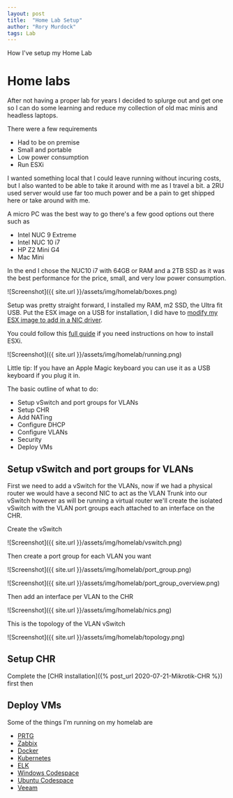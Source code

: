 ```yaml
---
layout: post
title:  "Home Lab Setup"
author: "Rory Murdock"
tags: Lab
---
```


How I've setup my Home Lab

# Home labs

After not having a proper lab for years I decided to splurge out and get one so I can do some learning and reduce my collection of old mac minis and headless laptops.

There were a few requirements

* Had to be on premise
* Small and portable
* Low power consumption
* Run ESXi

 I wanted something local that I could leave running without incuring costs, but I also wanted to be able to take it around with me as I travel a bit. a 2RU used server would use far too much power and be a pain to get shipped here or take around with me.

 A micro PC was the best way to go there's a few good options out there such as

 * Intel NUC 9 Extreme
 * Intel NUC 10 i7
 * HP Z2 Mini G4
 * Mac Mini

In the end I chose the NUC10 i7 with 64GB or RAM and a 2TB SSD as it was the best performance for the price, small, and very low power consumption.

![Screenshot]({{ site.url }}/assets/img/homelab/boxes.png)

Setup was pretty straight forward, I installed my RAM, m2 SSD, the Ultra fit USB. Put the ESX image on a USB for installation, I did have to [modify my ESX image to add in a NIC driver](https://www.virten.net/2020/03/esxi-on-10th-gen-intel-nuc-comet-lake-frost-canyon/).

You could follow this [full guide](https://andrewroderos.com/vmware-esxi-home-lab-intel-nuc-frost-canyon/) if you need instructions on how to install ESXi.

![Screenshot]({{ site.url }}/assets/img/homelab/running.png)

Little tip: If you have an Apple Magic keyboard you can use it as a USB keyboard if you plug it in.

The basic outline of what to do:

* Setup vSwitch and port groups for VLANs
* Setup CHR
* Add NATing
* Configure DHCP
* Configure VLANs
* Security
* Deploy VMs

## Setup vSwitch and port groups for VLANs

First we need to add a vSwitch for the VLANs, now if we had a physical router we would have a second NIC to act as the VLAN Trunk into our vSwitch however as will be running a virtual router we'll create the isolated vSwitch with the VLAN port groups each attached to an interface on the CHR.

Create the vSwitch

![Screenshot]({{ site.url }}/assets/img/homelab/vswitch.png)

Then create a port group for each VLAN you want

![Screenshot]({{ site.url }}/assets/img/homelab/port_group.png)

![Screenshot]({{ site.url }}/assets/img/homelab/port_group_overview.png)

Then add an interface per VLAN to the CHR

![Screenshot]({{ site.url }}/assets/img/homelab/nics.png)

This is the topology of the VLAN vSwitch

![Screenshot]({{ site.url }}/assets/img/homelab/topology.png)

## Setup CHR

Complete the [CHR installation]({% post_url 2020-07-21-Mikrotik-CHR %}) first then

## Deploy VMs

Some of the things I'm running on my homelab are

* [PRTG](https://www.paessler.com/prtg)
* [Zabbix](https://www.zabbix.com/)
* [Docker](https://ubuntu.com/download)
* [Kubernetes](https://kubernetes.io/)
* [ELK](https://www.elastic.co/what-is/elk-stack)
* [Windows Codespace](https://docs.microsoft.com/en-us/visualstudio/codespaces/how-to/self-hosting-vscode)
* [Ubuntu Codespace](https://docs.microsoft.com/en-us/visualstudio/codespaces/how-to/self-hosting-vscode)
* [Veeam](https://www.veeam.com/blog/backup-replication-community-edition-features-description.html)
